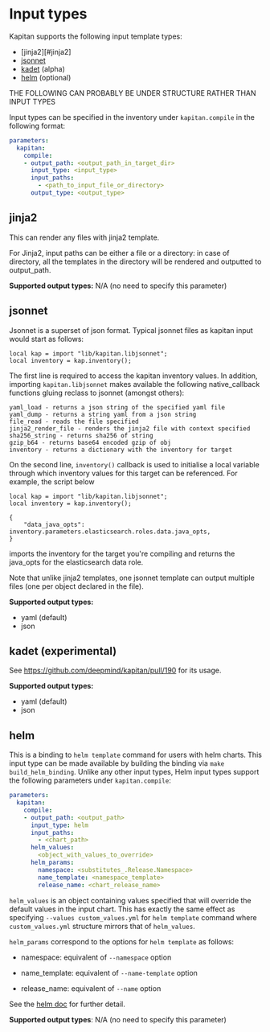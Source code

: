 # Input types

Kapitan supports the following input template types:

- [jinja2][#jinja2]
- [jsonnet](#jsonnet)
- [kadet](#kadet) (alpha)
- [helm](#helm) (optional)



THE FOLLOWING CAN PROBABLY BE UNDER STRUCTURE RATHER THAN INPUT TYPES

Input types can be specified in the inventory under `kapitan.compile` in the following format:

```yaml
parameters:
  kapitan:
    compile:
    - output_path: <output_path_in_target_dir>
      input_type: <input_type>
      input_paths:
      	- <path_to_input_file_or_directory>
      output_type: <output_type> 
```



## jinja2

This can render any files with jinja2 template.

For Jinja2, input paths can be either a file or a directory: in case of directory, all the templates in the directory will be rendered and outputted to output_path.

**Supported output types:** N/A (no need to specify this parameter)



## jsonnet

Jsonnet is a superset of json format. Typical jsonnet files as kapitan input would start as follows:

```
local kap = import "lib/kapitan.libjsonnet";
local inventory = kap.inventory();
```

The first line is required to access the kapitan inventory values. In addition,  importing `kapitan.libjsonnet` makes available the following native_callback functions gluing reclass to jsonnet (amongst others):

```
yaml_load - returns a json string of the specified yaml file
yaml_dump - returns a string yaml from a json string
file_read - reads the file specified
jinja2_render_file - renders the jinja2 file with context specified
sha256_string - returns sha256 of string
gzip_b64 - returns base64 encoded gzip of obj
inventory - returns a dictionary with the inventory for target
```

On the second line, `inventory()` callback is used to initialise a local variable through which inventory values for this target can be referenced. For example, the script below

```
local kap = import "lib/kapitan.libjsonnet";
local inventory = kap.inventory();

{
    "data_java_opts": inventory.parameters.elasticsearch.roles.data.java_opts,
}
```

imports the inventory for the target you're compiling and returns the java_opts for the elasticsearch data role. 

Note that unlike jinja2 templates, one jsonnet template can output multiple files (one per object declared in the file).

**Supported output types:**

- yaml (default)
- json



## kadet (experimental)

See <https://github.com/deepmind/kapitan/pull/190> for its usage.

**Supported output types:**

- yaml (default)
- json



## helm

This is a binding to `helm template` command for users with helm charts. This input type can be made available by building the binding via `make build_helm_binding`. Unlike any other input types, Helm input types support the following parameters under `kapitan.compile`:

```yaml
parameters:
  kapitan:
    compile:
    - output_path: <output_path>
      input_type: helm
      input_paths:
      	- <chart_path>
      helm_values:
      	<object_with_values_to_override>
      helm_params:
      	namespace: <substitutes_.Release.Namespace>
      	name_template: <namespace_template>
      	release_name: <chart_release_name>
```

`helm_values` is an object containing values specified that will override the default values in the input chart. This has exactly the same effect as specifying `--values custom_values.yml` for `helm template` command where `custom_values.yml` structure mirrors that of `helm_values`. 

`helm_params` correspond to the options for `helm template` as follows:

- namespace: equivalent of `--namespace` option
- name_template: equivalent of `--name-template` option

- release_name: equivalent of `--name` option

See the [helm doc](<https://helm.sh/docs/helm/#helm-template>) for further detail.

**Supported output types**: N/A (no need to specify this parameter)